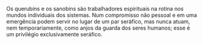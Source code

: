 ﻿Os querubins e os sanobins são trabalhadores espirituais na rotina nos mundos individuais dos sistemas. Num compromisso não pessoal e em uma emergência podem servir no lugar de um par seráfico, mas nunca atuam, nem temporariamente, como anjos da guarda dos seres humanos; esse é um privilégio exclusivamente seráfico.